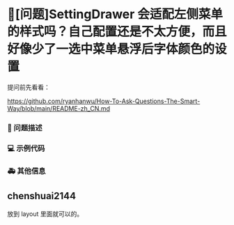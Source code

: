 # 🧐[问题]SettingDrawer 会适配左侧菜单的样式吗？自己配置还是不太方便，而且好像少了一选中菜单悬浮后字体颜色的设置

提问前先看看：

https://github.com/ryanhanwu/How-To-Ask-Questions-The-Smart-Way/blob/main/README-zh_CN.md

### 🧐 问题描述

<!--
详细地描述问题，让大家都能理解
-->

### 💻 示例代码

<!--
如果你有解决方案，在这里清晰地阐述
-->

### 🚑 其他信息

<!--
如截图等其他信息可以贴在这里
-->

## chenshuai2144

放到 layout 里面就可以的。
